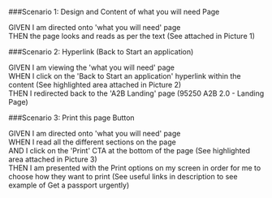 ###Scenario 1: Design and Content of what you will need Page

GIVEN I am directed onto 'what you will need' page  
THEN the page looks and reads as per the text (See attached in Picture 1)

###Scenario 2: Hyperlink (Back to Start an application)

GIVEN I am viewing the 'what you will need' page  
WHEN I click on the 'Back to Start an application' hyperlink within the content (See highlighted area attached in Picture 2)     
THEN I redirected back to the 'A2B Landing' page (95250 A2B 2.0 - Landing Page)

###Scenario 3: Print this page Button

GIVEN I am directed onto 'what you will need' page  
WHEN I read all the different sections on the page  
AND I click on the 'Print' CTA at the bottom of the page (See highlighted area attached in Picture 3)  
THEN I am presented with the Print options on my screen in order for me to choose how they want to print (See useful links in description to see example of Get a passport urgently)
